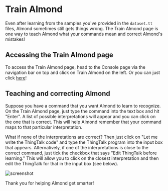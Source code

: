 # Train Almond

Even after learning from the samples you've provided in the `dataset.tt` files, Almond sometimes still gets things wrong. The Train Almond page is one way to teach Almond what your commands mean and correct Almond's mistakes!

## Accessing the Train Almond page

To access the Train Almond page, head to the Console page via the navigation bar on top and click on Train Almond on the left. Or you can just click [here](/developers/train)!

## Teaching and correcting Almond

Suppose you have a command that you want Almond to learn to recognize. On the Train Almond page, just type the command into the text box and hit "Enter". A list of possible interpretations will appear and you can click on the one that is correct. This will help Almond remember that your command maps to that particular interpretation.

What if none of the interpretations are correct? Then just click on "Let me write the ThingTalk code" and type the ThingTalk program into the input box that appears. Alternatively, if one of the interpretations is close to the correct command, just tick the checkbox that says "Edit ThingTalk before learning." This will allow you to click on the closest interpretation and then edit the ThingTalk for that in the input box (see below).

![screenshot](/assets/images/docs/train_almond_page.png)

Thank you for helping Almond get smarter!
